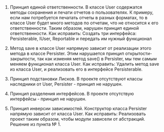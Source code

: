 1. Принцип единой ответственности.
В классе User содержатся методы сохранения и печати отчетов о пользователях.
К примеру, если нам потребуется печатать отчеты в разных форматах, то в классе User
будет много методов по отчетам, что не относится к его ответственности.
Таким образом, нарушен принцип единой ответственности.
Как исправить:
Создать три интерфейса: Persisterable, IUser, Reportable и передать им нужный функционал 

2. Метод save в классе User напрямую зависит от реализации этого метода в классе Persister.
Этим нарушается принцип открытости-закрытости, так как изменяя метод save() в Persister, мы тем самым меняем 
функционал класса User.
Как исправить:
Удалить метод save из класса User, и реализовать его в интерфейсе Persisterable.

3. Принцип подстановки Лисков.
В проекте отсутствуют классы наследники от User, Persister - принцип не нарушен.

4. Принцип разделения интерфейсов.
В проекте отсутствую интерфейсы - принцип не нарушен.

5. Принцип инверсии зависимостей.
Конструктор класса Persister напрямую зависит от класса User. 
Как исправить:
Реализовать проект таким образом, чтобы модули зависели от абстракций. Решение из пункта № 1.